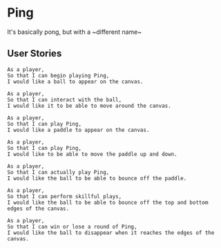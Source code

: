 # Ping
It's basically pong, but with a ~different name~

## User Stories
```
As a player,
So that I can begin playing Ping,
I would like a ball to appear on the canvas.
```

```
As a player,
So that I can interact with the ball,
I would like it to be able to move around the canvas.
```

```
As a player,
So that I can play Ping,
I would like a paddle to appear on the canvas.
```

```
As a player,
So that I can play Ping,
I would like to be able to move the paddle up and down.
```

```
As a player,
So that I can actually play Ping,
I would like the ball to be able to bounce off the paddle.
```

```
As a player,
So that I can perform skillful plays,
I would like the ball to be able to bounce off the top and bottom edges of the canvas.
```

```
As a player,
So that I can win or lose a round of Ping,
I would like the ball to disappear when it reaches the edges of the canvas.
```
